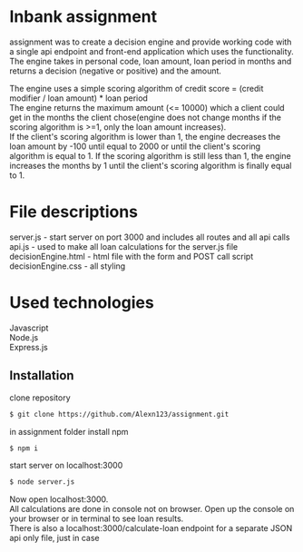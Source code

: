 # Inbank assignment

assignment was to create a decision engine and provide working code with a single api endpoint and front-end application which uses the functionality. The engine takes in personal code, loan amount, loan period in
months and returns a decision (negative or positive) and the amount.

The engine uses a simple scoring algorithm of credit score = (credit modifier / loan amount) \* loan period  
The engine returns the maximum amount (<= 10000) which a client could get in the months the client chose(engine does not change months if the scoring algorithm is >=1, only the loan amount increases).  
If the client's scoring algorithm is lower than 1, the engine decreases the loan amount by -100 until equal to 2000 or until the client's scoring algorithm is equal to 1. If the scoring algorithm is still less than 1, the engine increases the months by 1 until the client's scoring algorithm is finally equal to 1.

# File descriptions

server.js - start server on port 3000 and includes all routes and all api calls  
api.js - used to make all loan calculations for the server.js file  
decisionEngine.html - html file with the form and POST call script  
decisionEngine.css - all styling

# Used technologies

Javascript  
Node.js  
Express.js

## Installation

clone repository

```bash
$ git clone https://github.com/Alexn123/assignment.git
```

in assignment folder install npm

```bash
$ npm i
```

start server on localhost:3000

```bash
$ node server.js
```

Now open localhost:3000.  
All calculations are done in console not on browser. Open up the console on your browser or in terminal to see loan results.  
There is also a localhost:3000/calculate-loan endpoint for a separate JSON api only file, just in case
